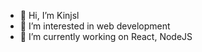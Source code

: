 - 👋 Hi, I’m Kinjsl
- 👀 I’m interested in web development
- 🌱 I’m currently working on React, NodeJS

<!---
kinjaldevac/kinjaldevac is a ✨ special ✨ repository because its `README.md` (this file) appears on your GitHub profile.
You can click the Preview link to take a look at your changes.
--->
